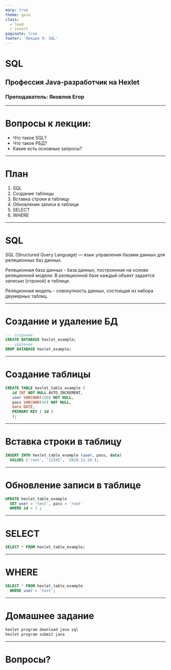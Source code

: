 ```yaml
---
marp: true
theme: gaia
class:
  - lead
  - invert
paginate: true
footer: 'Лекция 9: SQL'
---
```


# SQL
## Профессия Java-разработчик на Hexlet
### Преподаватель: Яковлев Егор
<!-- _color: white -->
<!-- _color: white -->

---

# Вопросы к лекции:

* Что такое SQL?
* Что такое РБД?
* Какие есть основные запросы?

---

# План

1. SQL
2. Создание таблицы
3. Вставка строки в таблицу
4. Обновление записи в таблице
5. SELECT
6. WHERE

---

# SQL

SQL (Structured Query Language) — язык управления базами данных для реляционных баз данных.

Реляционная база данных - база данных, построенная на основе реляционной модели. В реляционной базе каждый объект задается записью (строкой) в таблице.

Реляционная модель - совокупность данных, состоящая из набора двумерных таблиц.

---

# Создание и удаление БД

```sql
--- создание
CREATE DATABASE hexlet_example; 
--- удаление
DROP DATABASE hexlet_example;
```

---

# Создание таблицы

```sql
CREATE TABLE hexlet_table_example (
   id INT NOT NULL AUTO_INCREMENT,
   user VARCHAR(100) NOT NULL,
   pass VARCHAR(40) NOT NULL,
   date DATE,
   PRIMARY KEY ( id )
   );
```


---

# Вставка строки в таблицу

```sql
INSERT INTO hexlet_table_example (user, pass, data)
  VALUES ('root', '12345', '2019-11-24');
```

---

# Обновление записи в таблице

```sql
UPDATE hexlet_table_example
  SET user = 'test', pass = 'root'
  WHERE id = 1 ;
```

---

# SELECT

```sql
SELECT * FROM hexlet_table_example;

```
---

# WHERE

```sql
SELECT * FROM hexlet_table_example
  WHERE user = 'test';
```

---

# Домашнее задание

```bash
hexlet program download java sql
hexlet program submit java
```

---

# Вопросы?